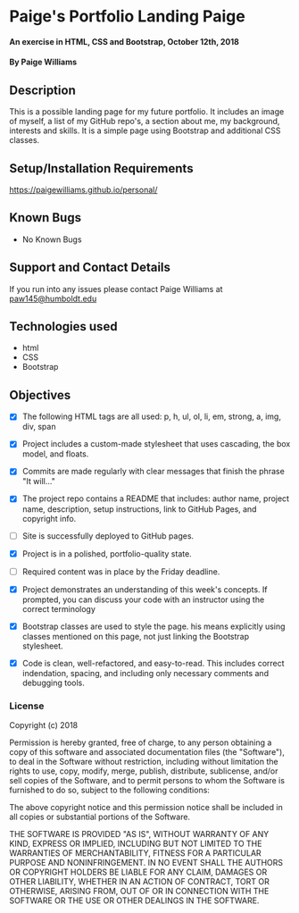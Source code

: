 # Paige's Portfolio Landing Paige

#### An exercise in HTML, CSS and Bootstrap, October 12th, 2018

#### By Paige Williams

## Description

  This is a possible landing page for my future portfolio. It includes an image of myself, a list of my GitHub repo's, a section about me, my background, interests and skills. It is a simple page using Bootstrap and additional CSS classes.

## Setup/Installation Requirements

  https://paigewilliams.github.io/personal/

## Known Bugs

* No Known Bugs

## Support and Contact Details

If you run into any issues please contact Paige Williams at paw145@humboldt.edu

## Technologies used

* html
* CSS
* Bootstrap

## Objectives

- [x] The following HTML tags are all used: p, h, ul, ol, li, em, strong, a, img, div, span

- [x] Project includes a custom-made stylesheet that uses cascading, the box model, and floats.

- [x] Commits are made regularly with clear messages that finish the phrase "It will…"

- [x] The project repo contains a README that includes: author name, project name, description, setup instructions, link to GitHub Pages, and copyright info.

- [ ] Site is successfully deployed to GitHub pages.

- [x] Project is in a polished, portfolio-quality state.

- [ ] Required content was in place by the Friday deadline.

- [x] Project demonstrates an understanding of this week's concepts. If prompted, you can discuss your code with an instructor using the correct terminology

- [x] Bootstrap classes are used to style the page. his means explicitly using classes mentioned on this page, not just linking the Bootstrap stylesheet.

- [x] Code is clean, well-refactored, and easy-to-read. This includes correct indendation, spacing, and including only necessary comments and debugging tools.

### License

Copyright (c) 2018

Permission is hereby granted, free of charge, to any person obtaining a copy
of this software and associated documentation files (the "Software"), to deal
in the Software without restriction, including without limitation the rights
to use, copy, modify, merge, publish, distribute, sublicense, and/or sell
copies of the Software, and to permit persons to whom the Software is
furnished to do so, subject to the following conditions:

The above copyright notice and this permission notice shall be included in all
copies or substantial portions of the Software.

THE SOFTWARE IS PROVIDED "AS IS", WITHOUT WARRANTY OF ANY KIND, EXPRESS OR
IMPLIED, INCLUDING BUT NOT LIMITED TO THE WARRANTIES OF MERCHANTABILITY,
FITNESS FOR A PARTICULAR PURPOSE AND NONINFRINGEMENT. IN NO EVENT SHALL THE
AUTHORS OR COPYRIGHT HOLDERS BE LIABLE FOR ANY CLAIM, DAMAGES OR OTHER
LIABILITY, WHETHER IN AN ACTION OF CONTRACT, TORT OR OTHERWISE, ARISING FROM,
OUT OF OR IN CONNECTION WITH THE SOFTWARE OR THE USE OR OTHER DEALINGS IN THE
SOFTWARE.
